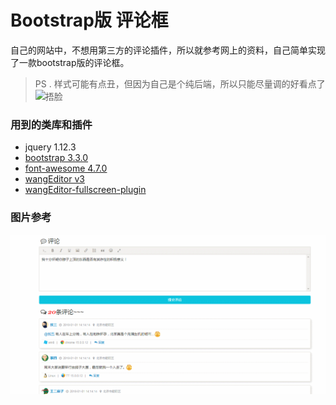 # Bootstrap版 评论框

自己的网站中，不想用第三方的评论插件，所以就参考网上的资料，自己简单实现了一款bootstrap版的评论框。

> PS . 样式可能有点丑，但因为自己是个纯后端，所以只能尽量调的好看点了![捂脸](http://img.t.sinajs.cn/t4/appstyle/expression/ext/normal/3c/pcmoren_wu_org.png)



### 用到的类库和插件

- jquery 1.12.3
- [bootstrap 3.3.0](http://www.bootcdn.cn/)
- [font-awesome 4.7.0](http://www.bootcdn.cn/)
- [wangEditor v3](https://www.kancloud.cn/wangfupeng/wangeditor3/332599)
- [wangEditor-fullscreen-plugin](https://github.com/chris-peng/wangEditor-fullscreen-plugin)

### 图片参考

![动图](https://github.com/zhangyd-c/bootstrap-comment-box/blob/master/demo/bootstrap%E8%AF%84%E8%AE%BA%E6%A1%86%20-%20%E7%A4%BA%E4%BE%8B.gif)
